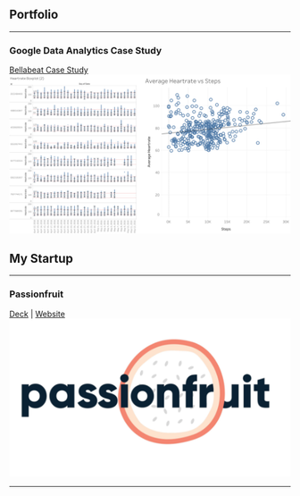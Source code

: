 ## Portfolio

---

### Google Data Analytics Case Study 

[Bellabeat Case Study](/sample_page)
<img src="images/thumbnail.png?raw=true"/>



## My Startup

---



### Passionfruit


[Deck](/pdf/passionfruit_deck_6_portfolio.pdf)
|
[Website](https://www.passionfruitmusic.com/)
<img src="images/passionfruit_tn2.png?raw=true"/>

---
